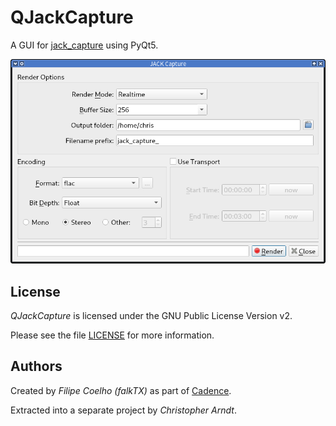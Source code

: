 # QJackCapture

A GUI for [jack_capture] using PyQt5.

![QJackCapture screenshot](resources/screenshots/qjackcapture.png)


## License

*QJackCapture* is licensed under the GNU Public License Version v2.

Please see the file [LICENSE](./LICENSE) for more information.


## Authors

Created by *Filipe Coelho (falkTX)* as part of [Cadence].

Extracted into a separate project by *Christopher Arndt*.


[jack_capture]: https://github.com/kmatheussen/jack_capture
[Cadence]: https://github.com/falkTX/Cadence.git